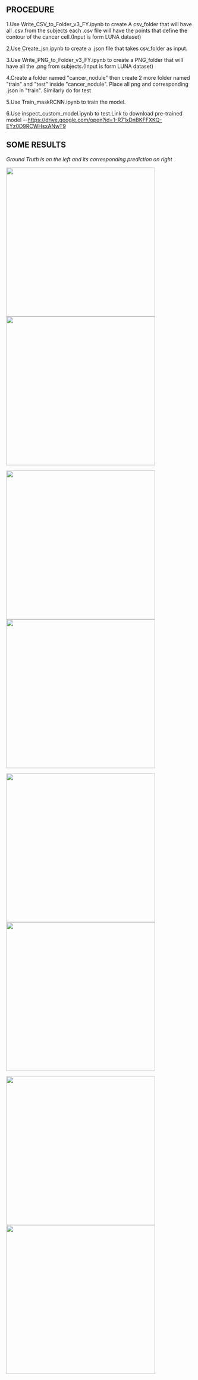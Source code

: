 <h2>PROCEDURE</h2>
1.Use Write_CSV_to_Folder_v3_FY.ipynb to create A csv_folder that will have all .csv from the subjects each .csv file will have the points that define the contour of the cancer cell.(Input is form LUNA dataset)

2.Use Create_jsn.ipynb to create a .json file that takes csv_folder as input.

3.Use Write_PNG_to_Folder_v3_FY.ipynb to create a PNG_folder that will have all the .png from subjects.(Input is form LUNA dataset)

4.Create a folder named "cancer_nodule" then create 2 more folder named "train" and "test" inside "cancer_nodule". Place all png and corresponding .json in "train". Similarly do for test

5.Use Train_maskRCNN.ipynb to train the model.

6.Use inspect_custom_model.ipynb to test.Link to download pre-trained model --https://drive.google.com/open?id=1-R71xDnBKFFXKQ-EYz0D9RCWHsxANwT9

<h2>SOME RESULTS</h2>
<p ><em>Ground Truth is on the left and its corresponding prediction on right</em></p>
<p><img src="https://github.com/GangulliGanesh/Cancer_detect/blob/master/Static/GT_1.png" | width=400>
<img src="https://github.com/GangulliGanesh/Cancer_detect/blob/master/Static/prediction_1.png" | width=400></p>
<p><img src="https://github.com/GangulliGanesh/Cancer_detect/blob/master/Static/GT_2.png" | width=400>
<img src="https://github.com/GangulliGanesh/Cancer_detect/blob/master/Static/prediction_2.png" | width=400></p>
<p><img src="https://github.com/GangulliGanesh/Cancer_detect/blob/master/Static/GT_3.png" | width=400>
<img src="https://github.com/GangulliGanesh/Cancer_detect/blob/master/Static/prediction_3.png" | width=400></p>
<p><img src="https://github.com/GangulliGanesh/Cancer_detect/blob/master/Static/GT_4.png" | width=400>
<img src="https://github.com/GangulliGanesh/Cancer_detect/blob/master/Static/prediction_4.png" | width=400></p>
